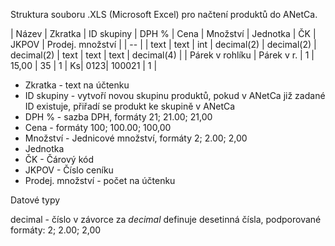 Struktura souboru .XLS (Microsoft Excel) pro načtení produktů do ANetCa.

| Název | Zkratka | ID skupiny | DPH % | Cena | Množství | Jednotka | ČK | JKPOV | Prodej. množství |
| -- |
| text | text | int | decimal(2) | decimal(2) | decimal(2) | text | text | text | decimal(4) |
| Párek v rohlíku | Párek v r. | 1 | 15,00 | 35 | 1 | Ks| 0123| 100021 | 1 |


* Zkratka - text na účtenku
* ID skupiny - vytvoří novou skupinu produktů, pokud v ANetCa již zadané ID existuje, přiřadí se produkt ke skupině v ANetCa
* DPH % - sazba DPH, formáty 21; 21.00; 21,00
* Cena - formáty 100; 100.00; 100,00
* Množství - Jednicové množství, formáty 2; 2.00; 2,00
* Jednotka
* ČK - Čárový kód
* JKPOV - Číslo ceníku
* Prodej. množství - počet na účtenku


Datové typy

decimal - číslo v závorce za *decimal* definuje desetinná čísla, podporované formáty: 2; 2.00; 2,00